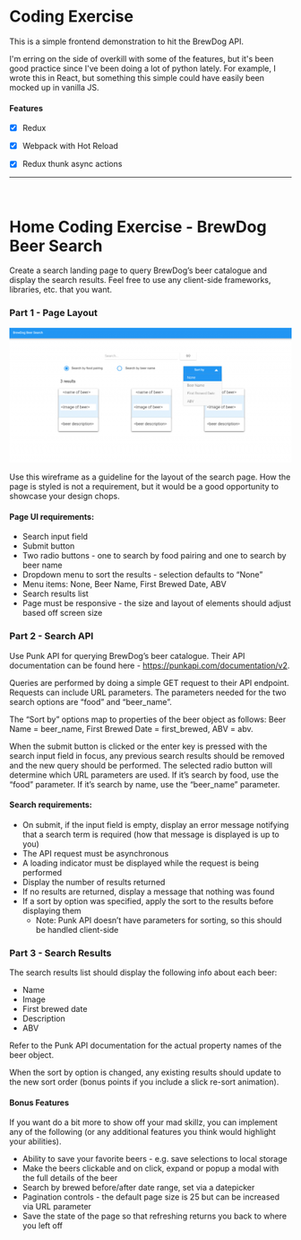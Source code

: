 # Coding Exercise

This is a simple frontend demonstration to hit the BrewDog API.

I'm erring on the side of overkill with some of the features, but it's been good practice since I've been doing a lot of python lately. For example, I wrote this in React, but something this simple could have easily been mocked up in vanilla JS.

#### Features
- [x] Redux
- [x] Webpack with Hot Reload
- [x] Redux thunk async actions


---
<br>

# Home Coding Exercise - BrewDog Beer Search

Create a search landing page to query BrewDog’s beer catalogue and display the search results. Feel free to use any client-side frameworks, libraries, etc. that you want.

### Part 1 - Page Layout
![](./wireframe.png)

Use this wireframe as a guideline for the layout of the search page. How the page is styled is not a requirement, but it would be a good opportunity to showcase your design chops.

#### Page UI requirements:
- Search input field
- Submit button
- Two radio buttons - one to search by food pairing and one to search by beer name
- Dropdown menu to sort the results - selection defaults to “None”
- Menu items: None, Beer Name, First Brewed Date, ABV
- Search results list
- Page must be responsive - the size and layout of elements should adjust based off screen size

### Part 2 - Search API

Use Punk API for querying BrewDog’s beer catalogue. Their API documentation can be found here - https://punkapi.com/documentation/v2.

Queries are performed by doing a simple GET request to their API endpoint. Requests can include URL parameters. The parameters needed for the two search options are “food” and “beer_name”.

The “Sort by” options map to properties of the beer object as follows: Beer Name = beer_name, First Brewed Date = first_brewed, ABV = abv.

When the submit button is clicked or the enter key is pressed with the search input field in focus, any previous search results should be removed and the new query should be performed. The selected radio button will determine which URL parameters are used. If it’s search by food, use the “food” parameter. If it’s search by name, use the “beer_name” parameter.

#### Search requirements:
- On submit, if the input field is empty, display an error message notifying that a search term is required (how that message is displayed is up to you)
- The API request must be asynchronous
- A loading indicator must be displayed while the request is being performed
- Display the number of results returned
- If no results are returned, display a message that nothing was found
- If a sort by option was specified, apply the sort to the results before displaying them
    - Note: Punk API doesn’t have parameters for sorting, so this should be handled client-side

### Part 3 - Search Results

The search results list should display the following info about each beer:

- Name
- Image
- First brewed date
- Description
- ABV

Refer to the Punk API documentation for the actual property names of the beer object.

When the sort by option is changed, any existing results should update to the new sort order (bonus points if you include a slick re-sort animation).

#### Bonus Features

If you want do a bit more to show off your mad skillz, you can implement any of the following (or any additional features you think would highlight your abilities).
- Ability to save your favorite beers - e.g. save selections to local storage
- Make the beers clickable and on click, expand or popup a modal with the full details of the beer
- Search by brewed before/after date range, set via a datepicker
- Pagination controls - the default page size is 25 but can be increased via URL parameter
- Save the state of the page so that refreshing returns you back to where you left off
